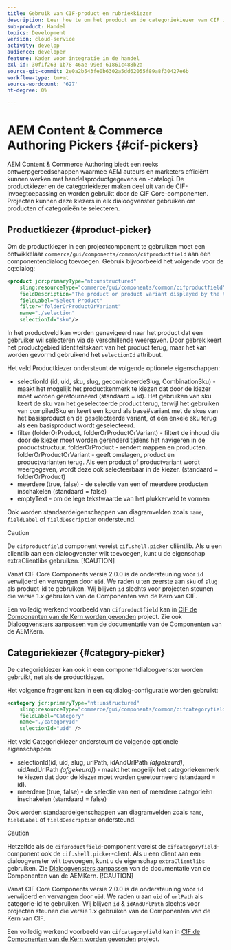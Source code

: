 ```yaml
---
title: Gebruik van CIF-product en rubriekkiezer
description: Leer hoe te om het product en de categoriekiezer van CIF in uw componenten van de klantenhandel te gebruiken om auteurs en verkopers te steunen om met handelsproduct en catalogusgegevens efficiënt te werken.
sub-product: Handel
topics: Development
version: cloud-service
activity: develop
audience: developer
feature: Kader voor integratie in de handel
exl-id: 30f1f263-1b78-46ae-99ed-61861c488b2a
source-git-commit: 2e0a2b543fe0b6302a5dd62055f89a8f30427e6b
workflow-type: tm+mt
source-wordcount: '627'
ht-degree: 0%

---
```


# AEM Content &amp; Commerce Authoring Pickers {#cif-pickers}

AEM Content &amp; Commerce Authoring biedt een reeks ontwerpgereedschappen waarmee AEM auteurs en marketers efficiënt kunnen werken met handelsproductgegevens en -catalogi. De productkiezer en de categoriekiezer maken deel uit van de CIF-invoegtoepassing en worden gebruikt door de CIF Core-componenten. Projecten kunnen deze kiezers in elk dialoogvenster gebruiken om producten of categorieën te selecteren.

## Productkiezer {#product-picker}

Om de productkiezer in een projectcomponent te gebruiken moet een ontwikkelaar `commerce/gui/components/common/cifproductfield` aan een componentendialoog toevoegen. Gebruik bijvoorbeeld het volgende voor de cq:dialog:

```xml
<product jcr:primaryType="nt:unstructured"
    sling:resourceType="commerce/gui/components/common/cifproductfield"
    fieldDescription="The product or product variant displayed by the teaser"
    fieldLabel="Select Product"
    filter="folderOrProductOrVariant"
    name="./selection"
    selectionId="sku"/>
```

In het productveld kan worden genavigeerd naar het product dat een gebruiker wil selecteren via de verschillende weergaven. Door gebrek keert het productgebied identiteitskaart van het product terug, maar het kan worden gevormd gebruikend het `selectionId` attribuut.

Het veld Productkiezer ondersteunt de volgende optionele eigenschappen:

- selectionId (id, uid, sku, slug, gecombineerdeSlug, CombinationSku) - maakt het mogelijk het productkenmerk te kiezen dat door de kiezer moet worden geretourneerd (standaard = id). Het gebruiken van sku keert de sku van het geselecteerde product terug, terwijl het gebruiken van compiledSku en keert een koord als base#variant met de skus van het basisproduct en de geselecteerde variant, of één enkele sku terug als een basisproduct wordt geselecteerd.
- filter (folderOrProduct, folderOrProductOrVariant) - filtert de inhoud die door de kiezer moet worden gerenderd tijdens het navigeren in de productstructuur. folderOrProduct - rendert mappen en producten. folderOrProductOrVariant - geeft omslagen, product en productvarianten terug. Als een product of productvariant wordt weergegeven, wordt deze ook selecteerbaar in de kiezer. (standaard = folderOrProduct)
- meerdere (true, false) - de selectie van een of meerdere producten inschakelen (standaard = false)
- emptyText - om de lege tekstwaarde van het plukkerveld te vormen

Ook worden standaardeigenschappen van diagramvelden zoals `name`, `fieldLabel` of `fieldDescription` ondersteund.

>[!CAUTION]
>
>De `cifproductfield` component vereist `cif.shell.picker` cliëntlib. Als u een clientlib aan een dialoogvenster wilt toevoegen, kunt u de eigenschap extraClientlibs gebruiken.
>[!CAUTION]
>
>Vanaf CIF Core Components versie 2.0.0 is de ondersteuning voor `id` verwijderd en vervangen door `uid`. We raden u ten zeerste aan `sku` of `slug` als product-id te gebruiken. Wij blijven `id` slechts voor projecten steunen die versie 1.x gebruiken van de Componenten van de Kern van CIF.

Een volledig werkend voorbeeld van `cifproductfield` kan in [CIF de Componenten van de Kern worden gevonden](https://github.com/adobe/aem-core-cif-components/blob/master/ui.apps/src/main/content/jcr_root/apps/core/cif/components/commerce/productteaser/v1/productteaser/_cq_dialog/.content.xml) project. Zie ook [Dialoogvensters aanpassen](https://experienceleague.adobe.com/docs/experience-manager-core-components/using/developing/customizing.html?lang=en#customizing-dialogs) van de documentatie van de Componenten van de AEMKern.

## Categoriekiezer {#category-picker}

De categoriekiezer kan ook in een componentdialoogvenster worden gebruikt, net als de productkiezer.

Het volgende fragment kan in een cq:dialog-configuratie worden gebruikt:

```xml
<category jcr:primaryType="nt:unstructured" 
    sling:resourceType="commerce/gui/components/common/cifcategoryfield" 
    fieldLabel="Category" 
    name="./categoryId" 
    selectionId="uid" />
```

Het veld Categoriekiezer ondersteunt de volgende optionele eigenschappen:

- selectionId(id, uid, slug, urlPath, idAndUrlPath _(afgekeurd)_, uidAndUrlPath _(afgekeurd)_) - maakt het mogelijk het categoriekenmerk te kiezen dat door de kiezer moet worden geretourneerd (standaard = id).
- meerdere (true, false) - de selectie van een of meerdere categorieën inschakelen (standaard = false)

Ook worden standaardeigenschappen van diagramvelden zoals `name`, `fieldLabel` of `fieldDescription` ondersteund.

>[!CAUTION]
>
>Hetzelfde als de `cifproductfield`-component vereist de `cifcategoryfield`-component ook de `cif.shell.picker`-client. Als u een client aan een dialoogvenster wilt toevoegen, kunt u de eigenschap `extraClientlibs` gebruiken. Zie [Dialoogvensters aanpassen](https://experienceleague.adobe.com/docs/experience-manager-core-components/using/developing/customizing.html?lang=en#customizing-dialogs) van de documentatie van de Componenten van de AEMKern.
>[!CAUTION]
>
>Vanaf CIF Core Components versie 2.0.0 is de ondersteuning voor `id` verwijderd en vervangen door `uid`. We raden u aan `uid` of `urlPath` als categorie-id te gebruiken. Wij blijven `id` &amp; `idAndUrlPath` slechts voor projecten steunen die versie 1.x gebruiken van de Componenten van de Kern van CIF.

Een volledig werkend voorbeeld van `cifcategoryfield` kan in [CIF de Componenten van de Kern worden gevonden](https://github.com/adobe/aem-core-cif-components/blob/master/ui.apps/src/main/content/jcr_root/apps/core/cif/components/commerce/featuredcategorylist/v1/featuredcategorylist/_cq_dialog/.content.xml) project.
